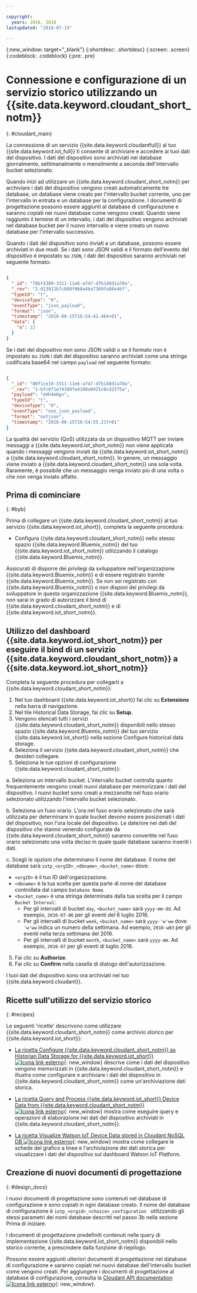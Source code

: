 ```yaml
---

copyright:
  years: 2016, 2018
lastupdated: "2018-07-19"

---
```


{:new_window: target="\_blank"}
{:shortdesc: .shortdesc}
{:screen: .screen}
{:codeblock: .codeblock}
{:pre: .pre}

# Connessione e configurazione di un servizio storico utilizzando un {{site.data.keyword.cloudant_short_notm}}  
{: #cloudant_main}

La connessione di un servizio {{site.data.keyword.cloudantfull}} al tuo {{site.data.keyword.iot_full}} ti consente di archiviare e accedere ai tuoi dati del dispositivo. I dati del dispositivo sono archiviati nei database giornalmente, settimanalmente o mensilmente a seconda dell'intervallo bucket selezionato.

Quando inizi ad utilizzare un {{site.data.keyword.cloudant_short_notm}} per archiviare i dati del dispositivo vengono creati automaticamente tre database, un database viene creato per l'intervallo bucket corrente, uno per l'intervallo in entrata e un database per la configurazione. I documenti di progettazione possono essere aggiunti al database di configurazione e saranno copiati nei nuovi database come vengono creati. Quando viene raggiunto il termine di un intervallo, i dati del dispositivo vengono archiviati nel database bucket per il nuovo intervallo e viene creato un nuovo database per l'intervallo successivo.

Quando i dati del dispositivo sono inviati a un database, possono essere archiviati in due modi. Se i dati sono JSON validi e il formato dell'evento del dispositivo è impostato su `JSON`, i dati del dispositivo saranno archiviati nel seguente formato:

```json

{
  "_id": "78bf4380-3311-11e6-a747-d7b140d1a70a",
  "_rev": "2-d13912b7c089f060a4ba7369fa86e46f",
  "typeId": "t",
  "deviceType": "0",
  "eventType": "json_payload",
  "format": "json",
  "timestamp": "2016-06-15T16:54:41.464+01",
  "data": {
    "a": 22
  }
}

```

Se i dati del dispositivo non sono JSON validi o se il formato non è impostato su `JSON` i dati del dispositivo saranno archiviati come una stringa codificata base64 nel campo `payload` nel seguente formato:

```json

{
  "_id": "80f1ce10-3311-11e6-a747-d7b140d1a70a",
  "_rev": "1-bfcbf1e74389fe4188a9425c0cd2575a",
  "payload": "eHh4eHg=",
  "typeId": "t",
  "deviceType": "0",
  "eventType": "non_json_payload",
  "format": "notjson",
  "timestamp": "2016-06-15T16:54:55.217+01"
}

```
La qualità del servizio (QoS) utilizzata da un dispositivo MQTT per inviare messaggi a {{site.data.keyword.iot_short_notm}} non viene applicata quando i messaggi vengono inviati da {{site.data.keyword.iot_short_notm}} a {{site.data.keyword.cloudant_short_notm}}. In genere, un messaggio viene inviato a {{site.data.keyword.cloudant_short_notm}} una sola volta. Raramente, è possibile che un messaggio venga inviato più di una volta o che non venga inviato affatto. 

## Prima di cominciare  
{: #byb}

Prima di collegare un {{site.data.keyword.cloudant_short_notm}} al tuo servizio {{site.data.keyword.iot_short}}, completa la seguente procedura:

- Configura {{site.data.keyword.cloudant_short_notm}} nello stesso spazio {{site.data.keyword.Bluemix_notm}} del tuo {{site.data.keyword.iot_short_notm}} utilizzando il catalogo {{site.data.keyword.Bluemix_notm}}.

Assicurati di disporre dei privilegi da sviluppatore nell'organizzazione {{site.data.keyword.Bluemix_notm}} e di essere registrato tramite {{site.data.keyword.Bluemix_notm}}. Se non sei registrato con {{site.data.keyword.Bluemix_notm}} o non disponi dei privilegi da sviluppatore in questa organizzazione {{site.data.keyword.Bluemix_notm}}, non sarai in grado di autorizzare il bind di {{site.data.keyword.cloudant_short_notm}} e di {{site.data.keyword.iot_short_notm}}.

## Utilizzo del dashboard {{site.data.keyword.iot_short_notm}} per eseguire il bind di un servizio {{site.data.keyword.cloudant_short_notm}} a {{site.data.keyword.iot_short_notm}}

Completa la seguente procedura per collegarti a {{site.data.keyword.cloudant_short_notm}}:

1. Nel tuo dashboard {{site.data.keyword.iot_short}} fai clic su **Extensions** nella barra di navigazione.
2. Nel tile Historical Data Storage, fai clic su **Setup**.
2. Vengono elencati tutti i servizi {{site.data.keyword.cloudant_short_notm}} disponibili nello stesso spazio {{site.data.keyword.Bluemix_notm}} del tuo servizio {{site.data.keyword.iot_short}} nella sezione Configure historical data storage.
3. Seleziona il servizio {{site.data.keyword.cloudant_short_notm}} che desideri collegare.
4. Seleziona le tue opzioni di configurazione {{site.data.keyword.cloudant_short_notm}}:

  a. Seleziona un intervallo bucket. L'intervallo bucket controlla quanto frequentemente vengono creati nuovi database per memorizzare i dati del dispositivo. I nuovi bucket sono creati a mezzanotte nel fuso orario selezionato utilizzando l'intervallo bucket selezionato.

  b. Seleziona un fuso orario. L'ora nel fuso orario selezionato che sarà utilizzata per determinare in quale bucket devono essere posizionati i dati del dispositivo, non l'ora locale del dispositivo. Le date/ore nei dati del dispositivo che stanno venendo configurate da {{site.data.keyword.cloudant_short_notm}} saranno convertite nel fuso orario selezionato una volta deciso in quale quale database saranno inseriti i dati.

  c. Scegli le opzioni che determinano il nome del database. Il nome del database sarà `iotp_<orgID>_<dbname>_<bucket_name>` dove:

   * `<orgID>` è il tuo ID dell'organizzazione.
   * `<dbname>` è la tua scelta per questa parte di nome del database controllata dal campo `Database Name`.
   * `<bucket_name>` è una stringa determinata dalla tua scelta per il campo `Bucket Interval`:
     * Per gli intervalli di bucket `day`, `<bucket_name>` sarà `yyyy-mm-dd`.  Ad esempio, `2016-07-06` per gli eventi del 6 luglio 2016.
     * Per gli intervalli di bucket `week`,  `<bucket_name>` sarà `yyyy-'w'ww` dove `'w'ww` indica un numero della settimana.  Ad esempio, `2016-w03` per gli eventi nella terza settimana del 2016.
     * Per gli intervalli di bucket `month`, `<bucket_name>` sarà `yyyy-mm`.  Ad esempio, `2016-07` per gli eventi di luglio 2016.

5. Fai clic su **Authorize**.
6. Fai clic su **Confirm** nella casella di dialogo dell'autorizzazione.

I tuoi dati del dispositivo sono ora archiviati nel tuo {{site.data.keyword.cloudant}}.

## Ricette sull'utilizzo del servizio storico  
{: #recipes}

Le seguenti 'ricette' descrivono come utilizzare {{site.data.keyword.cloudant_short_notm}} come archivio storico per {{site.data.keyword.iot_short}}:

- [La ricetta Configure {{site.data.keyword.cloudant_short_notm}} as Historian Data Storage for {{site.data.keyword.iot_short}} ![Icona link esterno](../../icons/launch-glyph.svg "Icona link esterno")](https://developer.ibm.com/recipes/tutorials/cloudant-nosql-db-as-historian-data-storage-for-ibm-watson-iot-parti/){: new_window} descrive come i dati del dispositivo vengono memorizzati in {{site.data.keyword.cloudant_short_notm}} e illustra come configurare e archiviare i dati del dispositivo in {{site.data.keyword.cloudant_short_notm}} come un'archiviazione dati storica.

- [La ricetta Query and Process {{site.data.keyword.iot_short}} Device Data from {{site.data.keyword.cloudant_short_notm}} ![Icona link esterno](../../icons/launch-glyph.svg "Icona link esterno")](https://developer.ibm.com/recipes/tutorials/cloudant-nosql-db-as-historian-data-storage-for-ibm-watson-iot-partii){: new_window} mostra come eseguire query e operazioni di elaborazione nei dati del dispositivo archiviati in {{site.data.keyword.cloudant_short_notm}}.

- [La ricetta Visualize Watson IoT Device Data stored in Cloudant NoSQL DB ![Icona link esterno](../../icons/launch-glyph.svg "Icona link esterno")](https://developer.ibm.com/recipes/?post_type=pnext_tutorial&p=27327){: new_window} mostra come collegare le schede del grafico a linee e l'archiviazione dei dati storica per visualizzare i dati del dispositivo sul dashboard Watson IoT Platform.


## Creazione di nuovi documenti di progettazione  
{: #design_docs}

I nuovi documenti di progettazione sono contenuti nel database di configurazione e sono copiati in ogni database creato. Il nome del database di configurazione è `iotp_<orgid>_<choice>_configuration
` utilizzando gli stessi parametri dei nomi database descritti nel passo 3b nella sezione Prima di iniziare.

I documenti di progettazione predefiniti contenuti nelle query di implementazione {{site.data.keyword.iot_short_notm}} disponibili nello storico corrente, a prescindere dalla funzione di riepilogo.

Possono essere aggiunti ulteriori documenti di progettazione nel database di configurazione e saranno copiati nei nuovi database dell'intervallo bucket come vengono creati. Per aggiungere i documenti di progettazione al database di configurazione, consulta la [Cloudant API documentation ![Icona link esterno](../icons/launch-glyph.svg "Icona link esterno")](https://docs.cloudant.com/document.html){: new_window}.

<!--  # Related links
{: #rellinks}
* [Querying your {{site.data.keyword.cloudant_short_notm}}](link) -->
